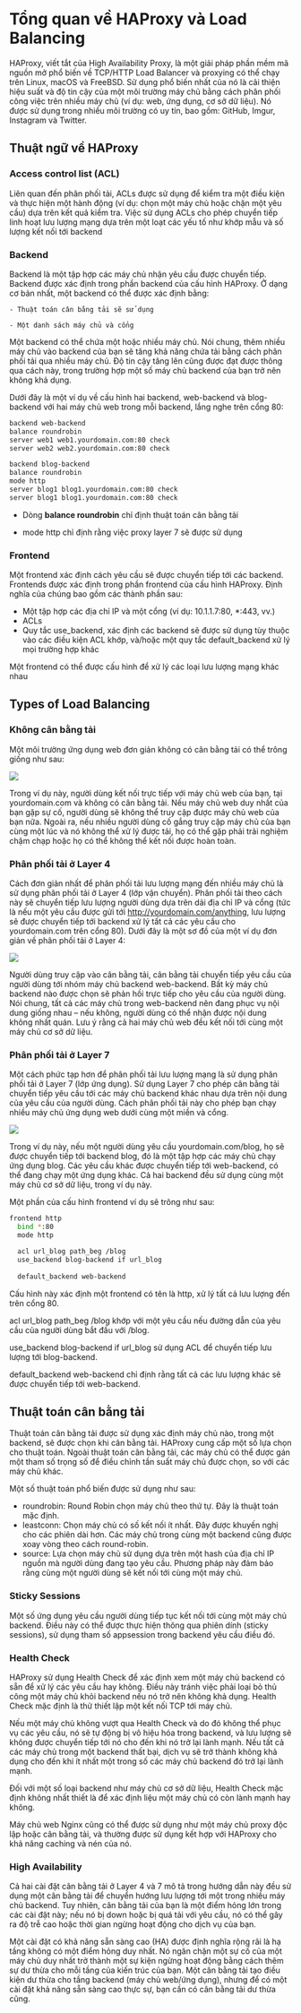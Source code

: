 # Tổng quan về HAProxy và Load Balancing

HAProxy, viết tắt của High Availability Proxy, là một giải pháp phần mềm mã nguồn mở phổ biến về TCP/HTTP Load Balancer và proxying có thể chạy trên Linux, macOS và FreeBSD. Sử dụng phổ biến nhất của nó là cải thiện hiệu suất và độ tin cậy của một môi trường máy chủ bằng cách phân phối công việc trên nhiều máy chủ (ví dụ: web, ứng dụng, cơ sở dữ liệu). Nó được sử dụng trong nhiều môi trường có uy tín, bao gồm: GitHub, Imgur, Instagram và Twitter.

## Thuật ngữ về HAProxy

### Access control list (ACL)

Liên quan đến phân phối tải, ACLs được sử dụng để kiểm tra một điều kiện và thực hiện một hành động (ví dụ: chọn một máy chủ hoặc chặn một yêu cầu) dựa trên kết quả kiểm tra. Việc sử dụng ACLs cho phép chuyển tiếp linh hoạt lưu lượng mạng dựa trên một loạt các yếu tố như khớp mẫu và số lượng kết nối tới backend

### Backend
Backend là một tập hợp các máy chủ nhận yêu cầu được chuyển tiếp. Backend được xác định trong phần backend của cấu hình HAProxy. Ở dạng cơ bản nhất, một backend có thể được xác định bằng:

	- Thuật toán cân bằng tải sẽ sử dụng

	- Một danh sách máy chủ và cổng

Một backend có thể chứa một hoặc nhiều máy chủ. Nói chung, thêm nhiều máy chủ vào backend của bạn sẽ tăng khả năng chứa tải bằng cách phân phối tải qua nhiều máy chủ. Độ tin cậy tăng lên cũng được đạt được thông qua cách này, trong trường hợp một số máy chủ backend của bạn trở nên không khả dụng.

Dưới đây là một ví dụ về cấu hình hai backend, web-backend và blog-backend với hai máy chủ web trong mỗi backend, lắng nghe trên cổng 80:

```sh
backend web-backend
balance roundrobin
server web1 web1.yourdomain.com:80 check
server web2 web2.yourdomain.com:80 check

backend blog-backend
balance roundrobin
mode http
server blog1 blog1.yourdomain.com:80 check
server blog1 blog1.yourdomain.com:80 check
```

- Dòng **balance roundrobin** chỉ định thuật toán cân bằng tải

- mode http chỉ định rằng việc proxy layer 7 sẽ được sử dụng

### Frontend
Một frontend xác định cách yêu cầu sẽ được chuyển tiếp tới các backend. Frontends được xác định trong phần frontend của cấu hình HAProxy. Định nghĩa của chúng bao gồm các thành phần sau:

- Một tập hợp các địa chỉ IP và một cổng (ví dụ: 10.1.1.7:80, *:443, vv.)
- ACLs
- Quy tắc use_backend, xác định các backend sẽ được sử dụng tùy thuộc vào các điều kiện ACL khớp, và/hoặc một quy tắc default_backend xử lý mọi trường hợp khác

Một frontend có thể được cấu hình để xử lý các loại lưu lượng mạng khác nhau

## Types of Load Balancing

### Không cân bằng tải
Một môi trường ứng dụng web đơn giản không có cân bằng tải có thể trông giống như sau:

![](./images/Screenshot_2.png)

Trong ví dụ này, người dùng kết nối trực tiếp với máy chủ web của bạn, tại yourdomain.com và không có cân bằng tải. Nếu máy chủ web duy nhất của bạn gặp sự cố, người dùng sẽ không thể truy cập được máy chủ web của bạn nữa. Ngoài ra, nếu nhiều người dùng cố gắng truy cập máy chủ của bạn cùng một lúc và nó không thể xử lý được tải, họ có thể gặp phải trải nghiệm chậm chạp hoặc họ có thể không thể kết nối được hoàn toàn.


### Phân phối tải ở Layer 4
Cách đơn giản nhất để phân phối tải lưu lượng mạng đến nhiều máy chủ là sử dụng phân phối tải ở Layer 4 (lớp vận chuyển). Phân phối tải theo cách này sẽ chuyển tiếp lưu lượng người dùng dựa trên dải địa chỉ IP và cổng (tức là nếu một yêu cầu được gửi tới http://yourdomain.com/anything, lưu lượng sẽ được chuyển tiếp tới backend xử lý tất cả các yêu cầu cho yourdomain.com trên cổng 80). 
Dưới đây là một sơ đồ của một ví dụ đơn giản về phân phối tải ở Layer 4:

![](./images/Screenshot_3.png)

Người dùng truy cập vào cân bằng tải, cân bằng tải chuyển tiếp yêu cầu của người dùng tới nhóm máy chủ backend web-backend. Bất kỳ máy chủ backend nào được chọn sẽ phản hồi trực tiếp cho yêu cầu của người dùng. Nói chung, tất cả các máy chủ trong web-backend nên đang phục vụ nội dung giống nhau – nếu không, người dùng có thể nhận được nội dung không nhất quán. Lưu ý rằng cả hai máy chủ web đều kết nối tới cùng một máy chủ cơ sở dữ liệu.


### Phân phối tải ở Layer 7
Một cách phức tạp hơn để phân phối tải lưu lượng mạng là sử dụng phân phối tải ở Layer 7 (lớp ứng dụng). Sử dụng Layer 7 cho phép cân bằng tải chuyển tiếp yêu cầu tới các máy chủ backend khác nhau dựa trên nội dung của yêu cầu của người dùng. Cách phân phối tải này cho phép bạn chạy nhiều máy chủ ứng dụng web dưới cùng một miền và cổng.

![](./images/Screenshot_4.png)

Trong ví dụ này, nếu một người dùng yêu cầu yourdomain.com/blog, họ sẽ được chuyển tiếp tới backend blog, đó là một tập hợp các máy chủ chạy ứng dụng blog. Các yêu cầu khác được chuyển tiếp tới web-backend, có thể đang chạy một ứng dụng khác. Cả hai backend đều sử dụng cùng một máy chủ cơ sở dữ liệu, trong ví dụ này.

Một phần của cấu hình frontend ví dụ sẽ trông như sau:

```sh
frontend http
  bind *:80
  mode http

  acl url_blog path_beg /blog
  use_backend blog-backend if url_blog
 
  default_backend web-backend
```

Cấu hình này xác định một frontend có tên là http, xử lý tất cả lưu lượng đến trên cổng 80.

acl url_blog path_beg /blog khớp với một yêu cầu nếu đường dẫn của yêu cầu của người dùng bắt đầu với /blog.

use_backend blog-backend if url_blog sử dụng ACL để chuyển tiếp lưu lượng tới blog-backend.

default_backend web-backend chỉ định rằng tất cả các lưu lượng khác sẽ được chuyển tiếp tới web-backend.


## Thuật toán cân bằng tải

Thuật toán cân bằng tải được sử dụng xác định máy chủ nào, trong một backend, sẽ được chọn khi cân bằng tải. HAProxy cung cấp một số lựa chọn cho thuật toán. Ngoài thuật toán cân bằng tải, các máy chủ có thể được gán một tham số trọng số để điều chỉnh tần suất máy chủ được chọn, so với các máy chủ khác.

Một số thuật toán phổ biến được sử dụng như sau:

- roundrobin: Round Robin chọn máy chủ theo thứ tự. Đây là thuật toán mặc định.
- leastconn: Chọn máy chủ có số kết nối ít nhất. Đây được khuyến nghị cho các phiên dài hơn. Các máy chủ trong cùng một backend cũng được xoay vòng theo cách round-robin.
- source: Lựa chọn máy chủ sử dụng dựa trên một hash của địa chỉ IP nguồn mà người dùng đang tạo yêu cầu. Phương pháp này đảm bảo rằng cùng một người dùng sẽ kết nối tới cùng một máy chủ.

### Sticky Sessions
Một số ứng dụng yêu cầu người dùng tiếp tục kết nối tới cùng một máy chủ backend. Điều này có thể được thực hiện thông qua phiên dính (sticky sessions), sử dụng tham số appsession trong backend yêu cầu điều đó.

### Health Check
HAProxy sử dụng Health Check để xác định xem một máy chủ backend có sẵn để xử lý các yêu cầu hay không. Điều này tránh việc phải loại bỏ thủ công một máy chủ khỏi backend nếu nó trở nên không khả dụng. Health Check mặc định là thử thiết lập một kết nối TCP tới máy chủ.

Nếu một máy chủ không vượt qua Health Check và do đó không thể phục vụ các yêu cầu, nó sẽ tự động bị vô hiệu hóa trong backend, và lưu lượng sẽ không được chuyển tiếp tới nó cho đến khi nó trở lại lành mạnh. Nếu tất cả các máy chủ trong một backend thất bại, dịch vụ sẽ trở thành không khả dụng cho đến khi ít nhất một trong số các máy chủ backend đó trở lại lành mạnh.

Đối với một số loại backend như máy chủ cơ sở dữ liệu, Health Check mặc định không nhất thiết là để xác định liệu một máy chủ có còn lành mạnh hay không.

Máy chủ web Nginx cũng có thể được sử dụng như một máy chủ proxy độc lập hoặc cân bằng tải, và thường được sử dụng kết hợp với HAProxy cho khả năng caching và nén của nó.

### High Availability
Cả hai cài đặt cân bằng tải ở Layer 4 và 7 mô tả trong hướng dẫn này đều sử dụng một cân bằng tải để chuyển hướng lưu lượng tới một trong nhiều máy chủ backend. Tuy nhiên, cân bằng tải của bạn là một điểm hỏng lớn trong các cài đặt này; nếu nó bị down hoặc bị quá tải với yêu cầu, nó có thể gây ra độ trễ cao hoặc thời gian ngừng hoạt động cho dịch vụ của bạn.

Một cài đặt có khả năng sẵn sàng cao (HA) được định nghĩa rộng rãi là hạ tầng không có một điểm hỏng duy nhất. Nó ngăn chặn một sự cố của một máy chủ duy nhất trở thành một sự kiện ngừng hoạt động bằng cách thêm sự dư thừa cho mỗi tầng của kiến trúc của bạn. Một cân bằng tải tạo điều kiện dư thừa cho tầng backend (máy chủ web/ứng dụng), nhưng để có một cài đặt khả năng sẵn sàng cao thực sự, bạn cần có cân bằng tải dư thừa cũng. 